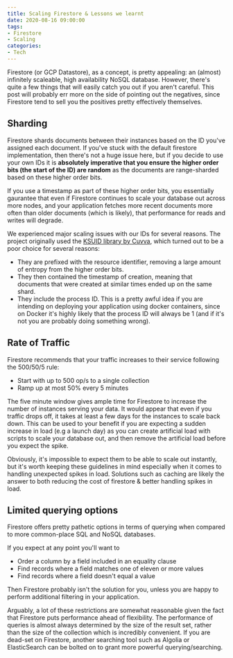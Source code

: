 ```yaml
---
title: Scaling Firestore & Lessons we learnt
date: 2020-08-16 09:00:00
tags:
- Firestore
- Scaling
categories:
- Tech
---
```


Firestore (or GCP Datastore), as a concept, is pretty appealing: an (almost) infinitely scaleable, high availability NoSQL database.
However, there's  quite a few things that will easily catch you out if you aren't careful. This post will probably err more on
the side of pointing out the negatives, since Firestore tend to sell you the positives pretty effectively themselves.

## Sharding

Firestore shards documents between their instances based on the ID you've assigned each document. If you've stuck with the
default firestore implementation, then there's not a huge issue here, but if you decide to use your own IDs it is
**absolutely imperative that you ensure the higher order bits (the start of the ID) are random** as the documents are
range-sharded based on these higher order bits.

If you use a timestamp as part of these higher order bits, you essentially gaurantee that even if Firestore continues
to scale your database out across more nodes, and your application fetches more recent documents more often than
older documents (which is likely), that performance for reads and writes will degrade.

We experienced major scaling issues with our IDs for several reasons. The project originally used the
[KSUID library by Cuvva](https://github.com/cuvva/ksuid-go), which turned out to be a poor choice for several reasons:

- They are prefixed with the resource identifier, removing a large amount of entropy from the higher order bits.
- They then contained the timestamp of creation, meaning that documents that were created at similar times ended up
on the same shard.
- They include the process ID. This is a pretty awful idea if you are intending on deploying your application
using docker containers, since on Docker it's highly likely that the process ID will always be 1 (and if it's not you
are probably doing something wrong).

## Rate of Traffic

Firestore recommends that your traffic increases to their service following the 500/50/5 rule:

- Start with up to 500 op/s to a single collection
- Ramp up at most 50% every 5 minutes

The five minute window gives ample time for Firestore to increase the number of instances serving your data. It would appear
that even if you traffic drops off, it takes at least a few days for the instances to scale back down. This can be used
to your benefit if you are expecting a sudden increase in load (e.g a launch day) as you can create artificial load
with scripts to scale your database out, and then remove the artificial load before you expect the spike.

Obviously, it's impossible to expect them to be able to scale out instantly, but it's worth keeping these guidelines in mind
especially when it comes to handling unexpected spikes in load. Solutions such as caching are likely the answer to both
reducing the cost of firestore & better handling spikes in load.

## Limited querying options

Firestore offers pretty pathetic options in terms of querying when compared to more common-place SQL and NoSQL databases.

If you expect at any point you'll want to

- Order a column by a field included in an equality clause
- Find records where a field matches one of eleven or more values
- Find records where a field doesn't equal a value

Then Firestore probably isn't the solution for you, unless you are happy to perform additional filtering in your application.

Arguably, a lot of these restrictions are somewhat reasonable given the fact that Firestore puts performance ahead
of flexibility. The performance of queries is almost always determined by the size of the result set, rather than the
size of the collection which is incredibly convenient. If you are dead-set on Firestore, another searching tool such as
Algolia or ElasticSearch can be bolted on to grant more powerful querying/searching.
